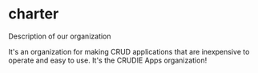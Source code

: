# charter
Description of our organization

It's an organization for making CRUD applications that are inexpensive to operate and easy to use.
It's the CRUDIE Apps organization! 

